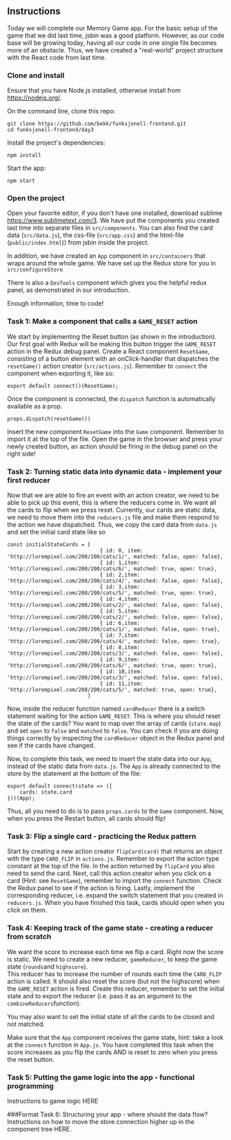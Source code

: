 ## Instructions

Today we will complete our Memory Game app. For the basic setup of the game that we did last time, jsbin was a good platform. 
However, as our code base will be growing today, having all our code in one single file becomes more of an obstacle.
Thus, we have created a "real-world" project structure with the React code from last time.  

### Clone and install

Ensure that you have Node.js installed, otherwise install from https://nodejs.org/.

On the command line, clone this repo:

```
git clone https://github.com/bekk/funksjonell-frontend.git
cd funksjonell-frontend/day3
```

Install the project's dependencies:

```
npm install
```

Start the app:

```
npm start
```

### Open the project
Open your favorite editor, if you don't have one installed, download sublime https://www.sublimetext.com/3.
We have put the components you created last time into separate files in `src/components`. 
You can also find the card data (`src/data.js`), the css-file (`src/app.css`) and the html-file (`public/index.html`)) from jsbin inside the project.

In addition, we have created an `App` component in `src/containers` that wraps around the whole game. 
We have set up the Redux store for you in `src/configureStore`

There is also a `DevTools` component which gives you the helpful redux panel, as demonstrated in our introduction.

Enough information, time to code!


### Task 1: Make a component that calls a `GAME_RESET` action
We start by implementing the Reset button (as shown in the introduction). 
Our first goal with Redux will be making this button trigger the `GAME_RESET` action in the Redux debug panel.
Create a React component `ResetGame`, consisting of a button element with an onClick-handler that dispatches the `resetGame()` action creator (`src/actions.js`).
Remember to `connect` the component when exporting it, like so:
```
export default connect()(ResetGame);
```
Once the component is connected, the `dispatch` function is automatically available as a prop.
```
props.dispatch(resetGame())
```
Insert the new component `ResetGame` into the `Game` component. Remember to import it at the top of the file.
Open the game in the browser and press your newly created button, an action should be firing in the debug panel on the right side!

### Task 2: Turning static data into dynamic data - implement your first reducer
Now that we are able to fire an event with an action creator, we need to be able to pick up this event, this is where the reducers come in.
We want all the cards to flip when we press reset. Currently, our cards are static data, we need to move them into the `reducers.js` file and make them respond to the action we have dispatched.
Thus, we copy the card data from `data.js` and set the initial card state like so 
```
const initialStateCards = [
                              { id: 0, item: 'http://lorempixel.com/200/200/cats/1/', matched: false, open: false},
                              { id: 1,item: 'http://lorempixel.com/200/200/cats/6/', matched: true, open: true},
                              { id: 2,item: 'http://lorempixel.com/200/200/cats/4/', matched: false, open: false},
                              { id: 3,item: 'http://lorempixel.com/200/200/cats/5/', matched: true, open: true},
                              { id: 4,item: 'http://lorempixel.com/200/200/cats/2/', matched: false, open: false},
                              { id: 5,item: 'http://lorempixel.com/200/200/cats/2/', matched: false, open: false},
                              { id: 6,item: 'http://lorempixel.com/200/200/cats/1/', matched: false, open: true},
                              { id: 7,item: 'http://lorempixel.com/200/200/cats/4/', matched: false, open: true},
                              { id: 8,item: 'http://lorempixel.com/200/200/cats/3/', matched: false, open: false},
                              { id: 9,item: 'http://lorempixel.com/200/200/cats/6/', matched: true, open: true},
                              { id: 10,item: 'http://lorempixel.com/200/200/cats/3/', matched: false, open: false},
                              { id: 11,item: 'http://lorempixel.com/200/200/cats/5/', matched: true, open: true},
                          ]
```

Now, inside the reducer function named `cardReducer` there is a switch statement waiting for the action `GAME_RESET`. 
This is where you should reset the state of the cards?
You want to map over the array of cards (`state.map`) and set `open` to `false` and `matched` to `false`.
You can check if you are doing things correctly by inspecting the `cardReducer` object in the Redux panel and see if the cards have changed.
 
Now, to complete this task, we need to insert the state data into our `App`, instead of the static data from `data.js`. 
The `App` is already connected to the store by the statement at the bottom of the file:
```
export default connect(state => ({
    cards: state.card
}))(App);
```
Thus, all you need to do is to pass `props.cards` to the `Game` component. Now, when you press the Restart button, all cards should flip!
    
### Task 3: Flip a single card - practicing the Redux pattern 
Start by creating a new action creator `flipCard(card)` that returns an object with the type `CARD_FLIP` in `actions.js`. 
Remember to export the action type constant at the top of the file.
In the action returned by `flipCard` you also need to send the card.
Next, call this action creator when you click on a card (Hint: see `ResetGame`), remember to import the `connect` function. 
Check the Redux panel to see if the action is firing.
Lastly, implement the corresponding reducer, i.e. expand the switch statement that you created in `reducers.js`. 
When you have finished this task, cards should open when you click on them. 

### Task 4: Keeping track of the game state - creating a reducer from scratch 
We want the score to increase each time we flip a card. Right now the score is static. 
We need to create a new reducer, `gameReducer`, to keep the game state (`rounds`and `highscore`).  
This reducer has to increase the number of rounds each time the `CARD_FLIP` action is called.
It should also reset the score (but not the highscore) when the `GAME_RESET` action is fired.
Create this reducer, remember to set the initial state and to export the reducer (i.e. pass it as an argument to the `combineReducers`function).

You may also want to set the initial state of all the cards to be closed and not matched.

Make sure that the `App` component receives the game state, hint: take a look at the `connect` function in `App.js`.
You have completed this task when the score increases as you flip the cards AND is reset to zero when you press the reset button.

### Task 5: Putting the game logic into the app - functional programming
Instructions to game logic HERE

###Format Task 6: Structuring your app - where should the data flow?
Instructions on how to move the store connection higher up in the component tree HERE.

